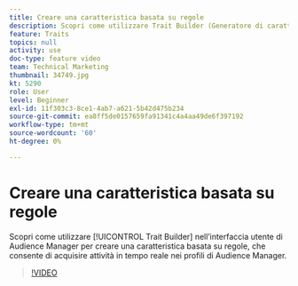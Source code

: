 ```yaml
---
title: Creare una caratteristica basata su regole
description: Scopri come utilizzare Trait Builder (Generatore di caratteristiche) nell’interfaccia utente di Audience Manager per creare un tratto basato sulle regole, che consente di acquisire attività in tempo reale nei profili Audienci Manager.
feature: Traits
topics: null
activity: use
doc-type: feature video
team: Technical Marketing
thumbnail: 34749.jpg
kt: 5290
role: User
level: Beginner
exl-id: 11f303c3-8ce1-4ab7-a621-5b42d475b234
source-git-commit: ea8ff5de0157659fa91341c4a4aa49de6f397192
workflow-type: tm+mt
source-wordcount: '60'
ht-degree: 0%

---
```


# Creare una caratteristica basata su regole

Scopri come utilizzare [!UICONTROL Trait Builder] nell’interfaccia utente di Audience Manager per creare una caratteristica basata su regole, che consente di acquisire attività in tempo reale nei profili di Audience Manager.

>[!VIDEO](https://video.tv.adobe.com/v/34749/?quality=12&learn=on)
